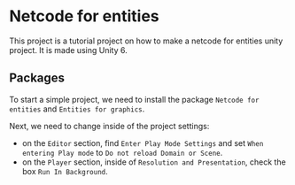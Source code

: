 # Netcode for entities

This project is a tutorial project on how to make a netcode for entities unity project. It is made using Unity 6.

## Packages

To start a simple project, we need to install the package `Netcode for entities` and `Entities for graphics`.

Next, we need to change inside of the project settings:
- on the `Editor` section, find `Enter Play Mode Settings` and set `When entering Play mode` to `Do not reload Domain or Scene`.
- on the `Player` section, inside of `Resolution and Presentation`, check the box `Run In Background`.